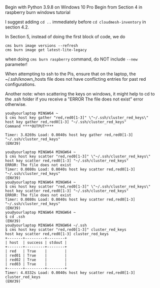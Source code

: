 Begin with Python 3.9.8 on Windows 10 Pro
Begin from Section 4 in raspberry burn windows tutorial

I suggest adding `cd ..` immediately before `cd cloudmesh-inventory` in section 4.2.

In Section 5, instead of doing the first block of code, we do
```
cms burn image versions --refresh
cms burn image get latest-lite-legacy
```

when doing `cms burn raspberry` command, do NOT include `--new` parameter!

When attempting to ssh to the Pis, ensure that on the laptop, the ~/.ssh/known_hosts file does not have conflicting entries for past red configurations.

Another note: when scattering the keys on windows, it might help to cd to the .ssh folder if you receive a "ERROR The file does not exist" error otherwise.

```
you@yourlaptop MINGW64 ~
$ cms host key gather "red,red0[1-3]" \"~/.ssh/cluster_red_keys\"
host key gather red,red0[1-3] "~/.ssh/cluster_red_keys"
Command ****OUTPUT**** 

Timer: 3.0269s Load: 0.0040s host key gather red,red0[1-3] "~/.ssh/cluster_red_keys"
(ENV39)

you@yourlaptop MINGW64 MINGW64 ~
$ cms host key scatter "red,red0[1-3]" \"~/.ssh/cluster_red_keys\"
host key scatter red,red0[1-3] "~/.ssh/cluster_red_keys"
ERROR: The file does not exist
Timer: 0.0080s Load: 0.0040s host key scatter red,red0[1-3] "~/.ssh/cluster_red_keys"
(ENV39)
you@yourlaptop MINGW64 MINGW64 ~
$ cms host key scatter "red,red0[1-3]" \"~/.ssh/cluster_red_keys\"
host key scatter red,red0[1-3] "~/.ssh/cluster_red_keys"
ERROR: The file does not exist
Timer: 0.0080s Load: 0.0040s host key scatter red,red0[1-3] "~/.ssh/cluster_red_keys"
(ENV39)
you@yourlaptop MINGW64 MINGW64 ~
$ cd .ssh
(ENV39)
you@yourlaptop MINGW64 MINGW64 ~/.ssh
$ cms host key scatter "red,red0[1-3]" cluster_red_keys
host key scatter red,red0[1-3] cluster_red_keys
+-------+---------+--------+
| host  | success | stdout |
+-------+---------+--------+
| red   | True    |        |
| red01 | True    |        |
| red02 | True    |        |
| red03 | True    |        |
+-------+---------+--------+
Timer: 4.0332s Load: 0.0040s host key scatter red,red0[1-3] cluster_red_keys
(ENV39)
```
